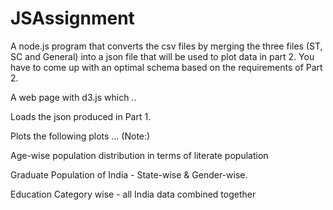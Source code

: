 # JSAssignment



A node.js program that converts the csv files by merging the three files (ST, SC and General) into a json file that will be used to plot data in part 2. You have to come up with an optimal schema based on the requirements of Part 2.

A web page with d3.js which .. 

Loads the json produced in Part 1.

Plots the following plots … (Note:)

Age-wise population distribution in terms of literate population

Graduate Population of India - State-wise & Gender-wise.

Education Category wise - all India data combined together
